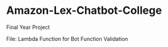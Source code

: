# Amazon-Lex-Chatbot-College

Final Year Project

File:
Lambda Function for Bot Function Validation
